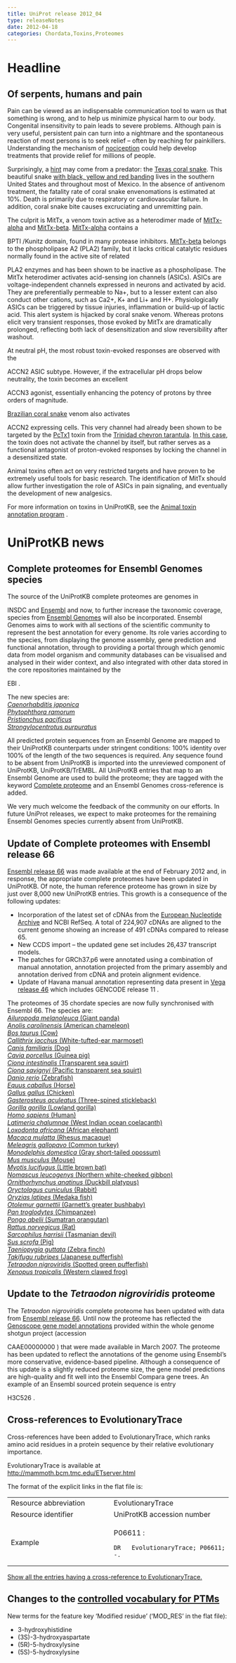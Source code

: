 ```yaml
---
title: UniProt release 2012_04
type: releaseNotes
date: 2012-04-18
categories: Chordata,Toxins,Proteomes
---
```


# Headline

## Of serpents, humans and pain

Pain can be viewed as an indispensable communication tool to warn us that something is wrong, and to help us minimize physical harm to our body. Congenital insensitivity to pain leads to severe problems. Although pain is very useful, persistent pain can turn into a nightmare and the spontaneous reaction of most persons is to seek relief – often by reaching for painkillers. Understanding the mechanism of [nociception](http://medical-dictionary.thefreedictionary.com/nociception) could help develop treatments that provide relief for millions of people.

Surprisingly, a [hint](http://www.ncbi.nlm.nih.gov/pubmed/22094702) may come from a predator: the [Texas coral snake](http://www.uniprot.org/taxonomy/1114302 "_Micrurus tener tener_"). This beautiful snake [with black, yellow and red banding](http://upload.wikimedia.org/wikipedia/commons/c/cb/Micrurus_tener.jpg) lives in the southern United States and throughout most of Mexico. In the absence of antivenom treatment, the fatality rate of coral snake envenomations is estimated at 10%. Death is primarily due to respiratory or cardiovascular failure. In addition, coral snake bite causes excruciating and unremitting pain.

The culprit is MitTx, a venom toxin active as a heterodimer made of [MitTx-alpha](http://www.uniprot.org/uniprot/G9I929) and [MitTx-beta](http://www.uniprot.org/uniprot/G9I930). [MitTx-alpha](http://www.uniprot.org/uniprot/G9I929) contains a

BPTI /Kunitz domain, found in many protease inhibitors. [MitTx-beta](http://www.uniprot.org/uniprot/G9I930) belongs to the phospholipase A2 (PLA2) family, but it lacks critical catalytic residues normally found in the active site of related

PLA2 enzymes and has been shown to be inactive as a phospholipase. The MitTx heterodimer activates acid-sensing ion channels (ASICs). ASICs are voltage-independent channels expressed in neurons and activated by acid. They are preferentially permeable to Na+, but to a lesser extent can also conduct other cations, such as Ca2+, K+ and Li+ and H+. Physiologically ASICs can be triggered by tissue injuries, inflammation or build-up of lactic acid. This alert system is hijacked by coral snake venom. Whereas protons elicit very transient responses, those evoked by MitTx are dramatically prolonged, reflecting both lack of desensitization and slow reversibility after washout.

At neutral pH, the most robust toxin-evoked responses are observed with the

ACCN2 ASIC subtype. However, if the extracellular pH drops below neutrality, the toxin becomes an excellent

ACCN3 agonist, essentially enhancing the potency of protons by three orders of magnitude.

[Brazilian coral snake](http://www.uniprot.org/taxonomy/129461) venom also activates

ACCN2 expressing cells. This very channel had already been shown to be targeted by the [PcTx1](http://www.uniprot.org/uniprot/P60514) toxin from the [Trinidad chevron tarantula](http://www.uniprot.org/taxonomy/179874). [In this case](http://www.ncbi.nlm.nih.gov/pubmed/10829030), the toxin does not activate the channel by itself, but rather serves as a functional antagonist of proton-evoked responses by locking the channel in a desensitized state.

Animal toxins often act on very restricted targets and have proven to be extremely useful tools for basic research. The identification of MitTx should allow further investigation the role of ASICs in pain signaling, and eventually the development of new analgesics.

For more information on toxins in UniProtKB, see the [Animal toxin annotation program](http://www.uniprot.org/program/Toxins) .

# UniProtKB news

## Complete proteomes for Ensembl Genomes species

The source of the UniProtKB complete proteomes are genomes in

INSDC and [Ensembl](http://www.ensembl.org/index.html) and now, to further increase the taxonomic coverage, species from [Ensembl Genomes](http://www.ensemblgenomes.org/) will also be incorporated. Ensembl Genomes aims to work with all sections of the scientific community to represent the best annotation for every genome. Its role varies according to the species, from displaying the genome assembly, gene prediction and functional annotation, through to providing a portal through which genomic data from model organism and community databases can be visualised and analysed in their wider context, and also integrated with other data stored in the core repositories maintained by the

EBI .

The new species are:  
[*Caenorhabditis japonica*](http://metazoa.ensembl.org/Caenorhabditis_japonica/Info/Index)  
[*Phytophthora ramorum*](http://protists.ensembl.org/Phytophthora_ramorum/Info/Index/)  
[*Pristionchus pacificus*](http://metazoa.ensembl.org/Pristionchus_pacificus/Info/Index/)  
[*Strongylocentrotus purpuratus*](http://metazoa.ensembl.org/Strongylocentrotus_purpuratus/Info/Index)

All predicted protein sequences from an Ensembl Genome are mapped to their UniProtKB counterparts under stringent conditions: 100% identity over 100% of the length of the two sequences is required. Any sequence found to be absent from UniProtKB is imported into the unreviewed component of UniProtKB, UniProtKB/TrEMBL. All UniProtKB entries that map to an Ensembl Genome are used to build the proteome; they are tagged with the keyword [Complete proteome](http://www.uniprot.org/keywords/KW-0181) and an Ensembl Genomes cross-reference is added.

We very much welcome the feedback of the community on our efforts. In future UniProt releases, we expect to make proteomes for the remaining Ensembl Genomes species currently absent from UniProtKB.

## Update of Complete proteomes with Ensembl release 66

[Ensembl release 66](http://www.ensembl.org/info/website/news.html) was made available at the end of February 2012 and, in response, the appropriate complete proteomes have been updated in UniProtKB. Of note, the human reference proteome has grown in size by just over 8,000 new UniProtKB entries. This growth is a consequence of the following updates:

-   Incorporation of the latest set of cDNAs from the [European Nucleotide Archive](http://www.ebi.ac.uk/ena/) and NCBI RefSeq. A total of 224,907 cDNAs are aligned to the current genome showing an increase of 491 cDNAs compared to release 65.
-   New CCDS import – the updated gene set includes 26,437 transcript models.
-   The patches for GRCh37.p6 were annotated using a combination of manual annotation, annotation projected from the primary assembly and annotation derived from cDNA and protein alignment evidence.
-   Update of Havana manual annotation representing data present in [Vega release 46](http://vega.sanger.ac.uk/Homo_sapiens/Info/Index) which includes GENCODE release 11 .

The proteomes of 35 chordate species are now fully synchronised with Ensembl 66. The species are:  
[*Ailuropoda melanoleuca* (Giant panda)](http://www.uniprot.org/uniprot/?query=organism:9646+AND+keyword:KW-0181)  
[*Anolis carolinensis* (American chameleon)](http://www.uniprot.org/uniprot/?query=organism:28377+AND+keyword:KW-0181)  
[*Bos taurus* (Cow)](http://www.uniprot.org/uniprot/?query=organism:9913+AND+keyword:KW-0181)  
[*Callithrix jacchus* (White-tufted-ear marmoset)](http://www.uniprot.org/uniprot/?query=organism:9483+AND+keyword:KW-0181)  
[*Canis familiaris* (Dog)](http://www.uniprot.org/uniprot/?query=organism:9615+AND+keyword:KW-0181)  
[*Cavia porcellus* (Guinea pig)](http://www.uniprot.org/uniprot/?query=organism:10141+AND+keyword:KW-0181)  
[*Ciona intestinalis* (Transparent sea squirt)](http://www.uniprot.org/uniprot/?query=organism:7719+AND+keyword:KW-0181)  
[*Ciona savignyi* (Pacific transparent sea squirt)](http://www.uniprot.org/uniprot/?query=organism:51511+AND+keyword:KW-0181)  
[*Danio rerio* (Zebrafish)](http://www.uniprot.org/uniprot/?query=organism:7955+AND+keyword:KW-0181)  
[*Equus caballus* (Horse)](http://www.uniprot.org/uniprot/?query=organism:9796+AND+keyword:KW-0181)  
[*Gallus gallus* (Chicken)](http://www.uniprot.org/uniprot/?query=organism:9031+AND+keyword:KW-0181)  
[*Gasterosteus aculeatus* (Three-spined stickleback)](http://www.uniprot.org/uniprot/?query=organism:69293+AND+keyword:KW-0181)  
[*Gorilla gorilla* (Lowland gorilla)](http://www.uniprot.org/uniprot/?query=organism:9595+AND+keyword:KW-0181)  
[*Homo sapiens* (Human)](http://www.uniprot.org/uniprot/?query=organism:9606+AND+keyword:KW-0181)  
[*Latimeria chalumnae* (West Indian ocean coelacanth)](http://www.uniprot.org/uniprot/?query=organism:7897+AND+keyword:KW-0181)  
[*Loxodonta africana* (African elephant)](http://www.uniprot.org/uniprot/?query=organism:9785+AND+keyword:KW-0181)  
[*Macaca mulatta* (Rhesus macaque)](http://www.uniprot.org/uniprot/?query=organism:9544+AND+keyword:KW-0181)  
[*Meleagris gallopavo* (Common turkey)](http://www.uniprot.org/uniprot/?query=organism:9103+AND+keyword:KW-0181)  
[*Monodelphis domestica* (Gray short-tailed opossum)](http://www.uniprot.org/uniprot/?query=organism:13616+AND+keyword:KW-0181)  
[*Mus musculus* (Mouse)](http://www.uniprot.org/uniprot/?query=organism:10090+AND+keyword:KW-0181)  
[*Myotis lucifugus* (Little brown bat)](http://www.uniprot.org/uniprot/?query=organism:59463+AND+keyword:KW-0181)  
[*Nomascus leucogenys* (Northern white-cheeked gibbon)](http://www.uniprot.org/uniprot/?query=organism:61853+AND+keyword:KW-0181)  
[*Ornithorhynchus anatinus* (Duckbill platypus)](http://www.uniprot.org/uniprot/?query=organism:9258+AND+keyword:KW-0181)  
[*Oryctolagus cuniculus* (Rabbit)](http://www.uniprot.org/uniprot/?query=organism:9986+AND+keyword:KW-0181)  
[*Oryzias latipes* (Medaka fish)](http://www.uniprot.org/uniprot/?query=organism:8090+AND+keyword:KW-0181)  
[*Otolemur garnettii* (Garnett’s greater bushbaby)](http://www.uniprot.org/uniprot/?query=organism:30611+AND+keyword:KW-0181)  
[*Pan troglodytes* (Chimpanzee)](http://www.uniprot.org/uniprot/?query=organism:9598+AND+keyword:KW-0181)  
[*Pongo abelii* (Sumatran orangutan)](http://www.uniprot.org/uniprot/?query=organism:9601+AND+keyword:KW-0181)  
[*Rattus norvegicus* (Rat)](http://www.uniprot.org/uniprot/?query=organism:10116+AND+keyword:KW-0181)  
[*Sarcophilus harrisii* (Tasmanian devil)](http://www.uniprot.org/uniprot/?query=organism:9305+AND+keyword:KW-0181)  
[*Sus scrofa* (Pig)](http://www.uniprot.org/uniprot/?query=organism:9823+AND+keyword:KW-0181)  
[*Taeniopygia guttata* (Zebra finch)](http://www.uniprot.org/uniprot/?query=organism:59729+AND+keyword:KW-0181)  
[*Takifugu rubripes* (Japanese pufferfish)](http://www.uniprot.org/uniprot/?query=organism:31033+AND+keyword:KW-0181)  
[*Tetraodon nigroviridis* (Spotted green pufferfish)](http://www.uniprot.org/uniprot/?query=organism:99883+AND+keyword:KW-0181)  
[*Xenopus tropicalis* (Western clawed frog)](http://www.uniprot.org/uniprot/?query=organism:8364+AND+keyword:KW-0181)

## Update to the *Tetraodon nigroviridis* proteome

The *Tetraodon nigroviridis* complete proteome has been updated with data from [Ensembl release 66](http://www.ensembl.org/Tetraodon_nigroviridis/Info/Index). Until now the proteome has reflected the [Genoscope gene model annotations](http://www.genoscope.cns.fr/externe/tetranew/) provided within the whole genome shotgun project (accession

CAAE00000000 ) that were made available in March 2007. The proteome has been updated to reflect the annotations of the genome using Ensembl’s more conservative, evidence-based pipeline. Although a consequence of this update is a slightly reduced proteome size, the gene model predictions are high-quality and fit well into the Ensembl Compara gene trees. An example of an Ensembl sourced protein sequence is entry

H3C526 .

## Cross-references to EvolutionaryTrace

Cross-references have been added to EvolutionaryTrace, which ranks amino acid residues in a protein sequence by their relative evolutionary importance.

EvolutionaryTrace is available at <http://mammoth.bcm.tmc.edu/ETserver.html>

The format of the explicit links in the flat file is:

<table><colgroup><col style="width: 46%" /><col style="width: 53%" /></colgroup><tbody><tr class="odd"><td>Resource abbreviation</td><td>EvolutionaryTrace</td></tr><tr class="even"><td>Resource identifier</td><td>UniProtKB accession number</td></tr><tr class="odd"><td>Example</td><td><p>P06611 :</p><pre><code>DR   EvolutionaryTrace; P06611; -.</code></pre></td></tr></tbody></table>

[Show all the entries having a cross-reference to EvolutionaryTrace.](http://www.uniprot.org/uniprot/?query=database:evolutionarytrace)

## Changes to the [controlled vocabulary for PTMs](https://ftp.uniprot.org/pub/databases/uniprot/current_release/knowledgebase/complete/docs/ptmlist)

New terms for the feature key ‘Modified residue’ (‘MOD\_RES’ in the flat file):

-   3-hydroxyhistidine
-   (3S)-3-hydroxyaspartate
-   (5R)-5-hydroxylysine
-   (5S)-5-hydroxylysine
